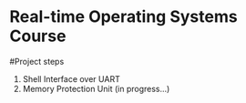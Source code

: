 # Real-time Operating Systems Course
#Project steps
1. Shell Interface over UART
2. Memory Protection Unit (in progress...)
